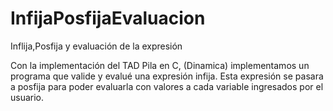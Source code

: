 # InfijaPosfijaEvaluacion
Inflija,Posfija y evaluación de la expresión


Con la implementación del TAD Pila en C, (Dinamica) implementamos un programa que valide y evalué una expresión infija.
Esta expresión se pasara a posfija para poder evaluarla con valores a cada variable ingresados por el usuario.
